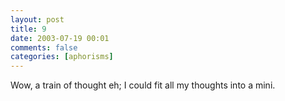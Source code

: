 ```yaml
---
layout: post
title: 9
date: 2003-07-19 00:01
comments: false
categories: [aphorisms]
---
```


Wow, a train of thought eh; I could fit all my thoughts into a mini.
